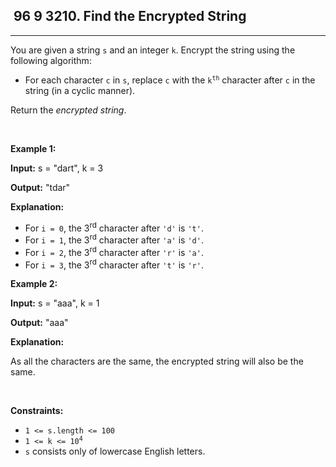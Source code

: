 <h2> 96 9
3210. Find the Encrypted String</h2><hr><div><p>You are given a string <code>s</code> and an integer <code>k</code>. Encrypt the string using the following algorithm:</p>

<ul>
	<li>For each character <code>c</code> in <code>s</code>, replace <code>c</code> with the <code>k<sup>th</sup></code> character after <code>c</code> in the string (in a cyclic manner).</li>
</ul>

<p>Return the <em>encrypted string</em>.</p>

<p>&nbsp;</p>
<p><strong class="example">Example 1:</strong></p>

<div class="example-block">
<p><strong>Input:</strong> <span class="example-io">s = "dart", k = 3</span></p>

<p><strong>Output:</strong> <span class="example-io">"tdar"</span></p>

<p><strong>Explanation:</strong></p>

<ul>
	<li>For <code>i = 0</code>, the 3<sup>rd</sup> character after <code>'d'</code> is <code>'t'</code>.</li>
	<li>For <code>i = 1</code>, the 3<sup>rd</sup> character after <code>'a'</code> is <code>'d'</code>.</li>
	<li>For <code>i = 2</code>, the 3<sup>rd</sup> character after <code>'r'</code> is <code>'a'</code>.</li>
	<li>For <code>i = 3</code>, the 3<sup>rd</sup> character after <code>'t'</code> is <code>'r'</code>.</li>
</ul>
</div>

<p><strong class="example">Example 2:</strong></p>

<div class="example-block">
<p><strong>Input:</strong> <span class="example-io">s = "aaa", k = 1</span></p>

<p><strong>Output:</strong> <span class="example-io">"aaa"</span></p>

<p><strong>Explanation:</strong></p>

<p>As all the characters are the same, the encrypted string will also be the same.</p>
</div>

<p>&nbsp;</p>
<p><strong>Constraints:</strong></p>

<ul>
	<li><code>1 &lt;= s.length &lt;= 100</code></li>
	<li><code>1 &lt;= k &lt;= 10<sup>4</sup></code></li>
	<li><code>s</code> consists only of lowercase English letters.</li>
</ul>
</div>